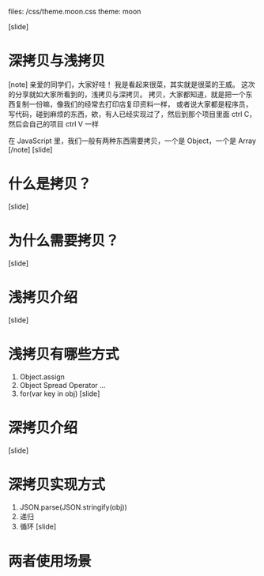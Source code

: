 files: /css/theme.moon.css
theme: moon

[slide]
# 深拷贝与浅拷贝
[note]
亲爱的同学们，大家好哇！
我是看起来很菜，其实就是很菜的王威。
这次的分享就如大家所看到的，浅拷贝与深拷贝。
拷贝，大家都知道，就是把一个东西复制一份嘛，像我们的经常去打印店复印资料一样，
或者说大家都是程序员，写代码，碰到麻烦的东西，欸，有人已经实现过了，然后到那个项目里面 ctrl C，然后会自己的项目 ctrl V 一样


在 JavaScript 里，我们一般有两种东西需要拷贝，一个是 Object，一个是 Array
[/note]
[slide]
# 什么是拷贝？
[slide]
# 为什么需要拷贝？
[slide]
# 浅拷贝介绍
[slide]
# 浅拷贝有哪些方式
1. Object.assign
2. Object Spread Operator ...
3. for(var key in obj)
[slide]
# 深拷贝介绍
[slide]
# 深拷贝实现方式
1. JSON.parse(JSON.stringify(obj))
2. 递归
3. 循环
[slide]
# 两者使用场景